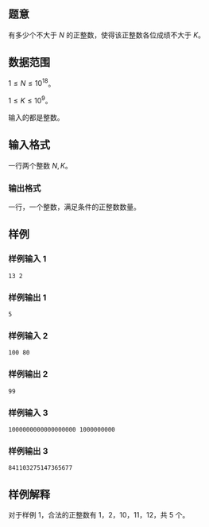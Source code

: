 ## 题意

有多少个不大于 $N$ 的正整数，使得该正整数各位成绩不大于 $K$。

## 数据范围

$1\le N\le 10^{18}$。

$1\le K\le 10^9$。

输入的都是整数。

## 输入格式

一行两个整数 $N,K$。

### 输出格式

一行，一个整数，满足条件的正整数数量。

## 样例

### 样例输入 1

```
13 2
```

### 样例输出 1

```
5
```

### 样例输入 2

```
100 80
```

### 样例输出 2

```
99
```

### 样例输入 3

```
1000000000000000000 1000000000
```

### 样例输出 3

```
841103275147365677
```

## 样例解释

对于样例 1，合法的正整数有 $1$，$2$，$10$，$11$，$12$，共 $5$ 个。